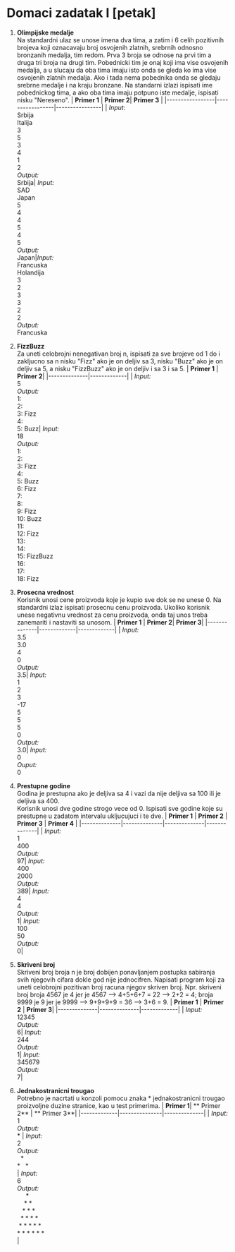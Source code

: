 # Domaci zadatak I [petak]
1. **Olimpijske medalje**<br>
	Na standardni ulaz se unose imena dva tima, a zatim i 6 celih pozitivnih brojeva koji oznacavaju broj osvojenih zlatnih, srebrnih odnosno bronzanih medalja, tim redom. 
	Prva 3 broja se odnose na prvi tim a druga tri broja na drugi tim. 
	Pobednicki tim je onaj koji ima vise osvojenih medalja, a u slucaju da oba tima imaju isto onda se gleda ko ima vise osvojenih zlatnih medalja. Ako i tada nema pobednika onda se gledaju srebrne medalje i na kraju bronzane.
	Na standarni izlazi ispisati ime pobednickog tima, a ako oba tima imaju potpuno iste medalje, ispisati nisku "Nereseno".
	| **Primer 1** |  **Primer 2**| **Primer 3** |
	|-----------------|-----------------|----------------|
	| *Input:*<br>Srbija<br>Italija<br> 3<br>5<br>3<br>4<br>1<br>2<br>*Output:* <br>Srbija| *Input:* <br>SAD<br>Japan<br>5<br>4<br>4<br>5<br>4<br>5<br>*Output:* <br>Japan|*Input:* <br>Francuska<br>Holandija<br>3<br>2<br>3<br>3<br>2<br>2<br>*Output:* <br>Francuska
	
2. **FizzBuzz**<br>
	Za uneti celobrojni nenegativan broj n, ispisati za sve brojeve od 1 do i zakljucno sa n nisku "Fizz" ako je on deljiv sa 3, nisku "Buzz" ako je on deljiv sa 5, a nisku "FizzBuzz" ako je on deljiv i sa 3 i sa 5.
	| **Primer 1** | **Primer 2**|
	|--------------|-------------|
	| *Input:* <br>5<br>*Output:* <br>1: <br>2: <br>3: Fizz<br>4: <br>5: Buzz| *Input:* <br>18<br> *Output:* <br>1: <br>2: <br>3: Fizz<br>4: <br>5: Buzz<br>6: Fizz<br>7: <br>8: <br>9: Fizz<br>10: Buzz<br>11: <br>12: Fizz<br>13: <br>14: <br>15: FizzBuzz<br>16: <br>17: <br>18: Fizz
	
3. **Prosecna vrednost**<br>
	Korisnik unosi cene proizvoda koje je kupio sve dok se ne unese 0. Na standardni izlaz ispisati prosecnu cenu proizvoda. Ukoliko korisnik unese negativnu vrednost za cenu proizvoda, onda taj unos treba zanemariti i nastaviti sa unosom.
	| **Primer 1** | **Primer 2**| **Primer 3**|
	|--------------|-------------|-------------|
	| *Input:* <br>3.5<br>3.0<br>4<br>0<br>*Output:* <br>3.5| *Input:* <br>1<br>2<br>3<br>-17<br>5<br>5<br>5<br>0<br>*Output:* <br>3.0| *Input:* <br>0<br>*Ouput:* <br>0
	

4. **Prestupne godine**<br>
	Godina je prestupna ako je deljiva sa 4 i vazi da nije deljiva sa 100 ili je deljiva sa 400.<br>Korisnik unosi dve godine strogo vece od 0. Ispisati sve godine koje su prestupne u zadatom intervalu ukljucujuci i te dve.
	| **Primer 1** | **Primer 2** | **Primer 3** | **Primer 4** |
	|--------------|--------------|--------------|--------------|
	| *Input:* <br>1<br>400<br>*Output:* <br>97| *Input:* <br>400<br>2000<br>*Output:* <br>389| *Input:* <br>4<br>4<br>*Output:* <br>1| *Input:* <br>100<br>50<br>*Output:* <br>0|
	
5. **Skriveni broj**<br>
	Skriveni broj broja n je broj dobijen ponavljanjem postupka sabiranja svih njegovih cifara dokle god nije jednocifren. Napisati program koji za uneti celobrojni pozitivan broj racuna njegov skriven broj. Npr. skriveni broj broja 4567 je 4 jer je 4567 --> 4+5+6+7 = 22 --> 2+2 = 4; broja 9999 je 9 jer je 9999 --> 9+9+9+9 = 36 --> 3+6 = 9.
	| **Primer 1** | **Primer 2** | **Primer 3**|
	|--------------|--------------|-------------|
	| *Input:* <br>12345<br>*Output:* <br>6| *Input:* <br>244<br>*Output:* <br>1| *Input:* <br>345679<br>*Output:*<br>7|
	
6. **Jednakostranicni trougao**<br>
	Potrebno je nacrtati u konzoli pomocu znaka * jednakostranicni trougao proizvoljne duzine stranice, kao u test primerima.
	| **Primer 1**| ** Primer 2** | ** Primer 3**|
	|-------------|---------------|--------------|
	| *Input:* <br>1<br>*Output:* <br> * | *Input:* <br>2<br>*Output:* <br>&nbsp; * &nbsp;<br>* &nbsp; * <br>| *Input:* <br>6<br>*Output:* <br>&nbsp;&nbsp;&nbsp;&nbsp;&nbsp;* &nbsp;&nbsp;&nbsp;&nbsp;&nbsp;<br>&nbsp;&nbsp;&nbsp;&nbsp;* * &nbsp;&nbsp;&nbsp;&nbsp;<br>&nbsp;&nbsp;&nbsp;* * * &nbsp;&nbsp;&nbsp;<br>&nbsp;&nbsp;* * * * &nbsp;&nbsp;<br>&nbsp;* * * * * &nbsp;<br>* * * * * * <br>|
